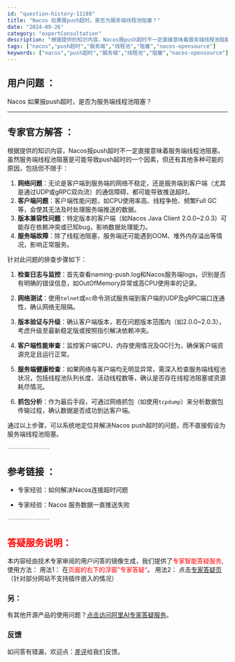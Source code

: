 ```yaml
---
id: "question-history-11188"
title: "Nacos 如果报push超时，是否为服务端线程池阻塞？"
date: "2024-09-26"
category: "expertConsultation"
description: "根据提供的知识内容，Nacos报push超时不一定直接意味着服务端线程池阻塞。虽然服务端线程池阻塞是可能导致push超时的一个因素，但还有其他多种可能的原因，包括但不限于：1. **网络问题**：无论是客户端到服务端的网络不稳定，还是服务端到客户端（尤其是通过UDP或gRPC双向流）的通信障碍，都可"
tags: ["nacos","push超时","服务端","线程池","阻塞","nacos-opensource"]
keywords: ["nacos","push超时","服务端","线程池","阻塞","nacos-opensource"]
---
```


## 用户问题 ： 
 Nacos 如果报push超时，是否为服务端线程池阻塞？  

---------------
## 专家官方解答 ：

根据提供的知识内容，Nacos报push超时不一定直接意味着服务端线程池阻塞。虽然服务端线程池阻塞是可能导致push超时的一个因素，但还有其他多种可能的原因，包括但不限于：

1. **网络问题**：无论是客户端到服务端的网络不稳定，还是服务端到客户端（尤其是通过UDP或gRPC双向流）的通信障碍，都可能导致推送超时。
2. **客户端问题**：客户端性能问题，如CPU使用率高、线程争抢、频繁Full GC等，会使其无法及时处理服务端推送的数据。
3. **版本兼容性问题**：特定版本的客户端（如Nacos Java Client 2.0.0~2.0.3）可能存在依赖冲突或已知bug，影响数据处理能力。
4. **服务端故障**：除了线程池阻塞，服务端还可能遇到OOM、堆外内存溢出等情况，影响正常服务。

针对此问题的排查步骤如下：

1. **检查日志与监控**：首先查看naming-push.log和Nacos服务端logs，识别是否有明确的错误信息，如OutOfMemory异常或高CPU使用率的记录。
   
2. **网络测试**：使用`telnet`或`nc`命令测试服务端到客户端的UDP及gRPC端口连通性，确认网络无阻隔。

3. **版本验证与升级**：确认客户端版本，若在问题版本范围内（如2.0.0~2.0.3），考虑升级至最新稳定版或按照指引解决依赖冲突。

4. **客户端性能审查**：监控客户端CPU、内存使用情况及GC行为，确保客户端资源充足且运行正常。

5. **服务端健康检查**：如果网络与客户端均无明显异常，需深入检查服务端线程池状况，包括线程池队列长度、活动线程数等，确认是否存在线程池阻塞或资源耗尽情况。

6. **抓包分析**：作为最后手段，可通过网络抓包（如使用`tcpdump`）来分析数据包传输过程，确认数据是否成功到达客户端。

通过以上步骤，可以系统地定位并解决Nacos push超时的问题，而不直接假设为服务端线程池阻塞。


<font color="#949494">---------------</font> 


## 参考链接 ：

* 专家经验：如何解决Nacos连接超时问题 
 
 * 专家经验：Nacos 服务数据一直推送失败 


 <font color="#949494">---------------</font> 
 


## <font color="#FF0000">答疑服务说明：</font> 

本内容经由技术专家审阅的用户问答的镜像生成，我们提供了<font color="#FF0000">专家智能答疑服务</font>,使用方法：
用法1： 在<font color="#FF0000">页面的右下的浮窗”专家答疑“</font>。
用法2： 点击[专家答疑页](https://answer.opensource.alibaba.com/docs/intro)（针对部分网站不支持插件嵌入的情况）
### 另：


有其他开源产品的使用问题？[点击访问阿里AI专家答疑服务](https://answer.opensource.alibaba.com/docs/intro)。
### 反馈
如问答有错漏，欢迎点：[差评](https://ai.nacos.io/user/feedbackByEnhancerGradePOJOID?enhancerGradePOJOId=13727)给我们反馈。
